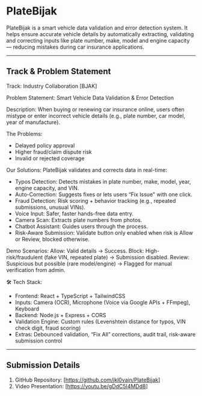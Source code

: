 # PlateBijak

PlateBijak is a smart vehicle data validation and error detection system. It helps ensure accurate vehicle details by automatically extracting, validating and correcting inputs like plate number, make, model and engine capacity — reducing mistakes during car insurance applications.

---

## Track & Problem Statement
Track: Industry Collaboration [BJAK]

Problem Statement: Smart Vehicle Data Validation & Error Detection

Description:
When buying or renewing car insurance online, users often mistype or enter incorrect vehicle details (e.g., plate number, car model, year of manufacture).

The Problems:
- Delayed policy approval
- Higher fraud/claim dispute risk
- Invalid or rejected coverage

Our Solutions:
PlateBijak validates and corrects data in real-time:
- Typos Detection: Detects mistakes in plate number, make, model, year, engine capacity, and VIN.
- Auto-Correction: Suggests fixes or lets users “Fix Issue" with one click.
- Fraud Detection: Risk scoring + behavior tracking (e.g., repeated submissions, unusual VINs).
- Voice Input: Safer, faster hands-free data entry.
- Camera Scan: Extracts plate numbers from photos.
- Chatbot Assistant: Guides users through the process.
- Risk-Aware Submission: Validate button only enabled when risk is Allow or Review, blocked otherwise.

Demo Scenarios:
Allow: Valid details → Success.
Block: High-risk/fraudulent (fake VIN, repeated plate) → Submission disabled.
Review: Suspicious but possible (rare model/engine) → Flagged for manual verification from admin.

🛠 Tech Stack:
- Frontend: React + TypeScript + TailwindCSS
- Inputs: Camera (OCR), Microphone (Voice via Google APIs + FFmpeg), Keyboard
- Backend: Node.js + Express + CORS
- Validation Engine: Custom rules (Levenshtein distance for typos, VIN check digit, fraud scoring)
- Extras: Debounced validation, “Fix All” corrections, audit trail, risk-aware submission control

---

## Submission Details

1. GitHub Repository: [https://github.com/jkl0vain/PlateBijak]
2. Video Presentation: [https://youtu.be/gDdC5I4MDd8]